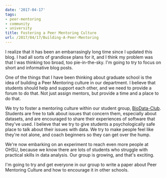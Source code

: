 ```yaml
---
date: '2017-04-17'
tags:
- peer-mentoring
- community
- university
title: Fostering a Peer Mentoring Culture
url: /2017/04/17/Building-A-Peer-Mentoring
---
```


I realize that it has been an embarrasingly long time since I updated this blog. I had all sorts of grandiose plans for it, and I think my problem was that I was thinking too broad, too pie-in-the-sky. I'm going to try to focus on short and informative blog posts.

One of the things that I have been thinking about graduate school is the idea of building a Peer Mentoring culture in our department. I believe that students should help and support each other, and we need to provide a forum to do that. Not just assign mentors, but provide a time and a place to do that.

We try to foster a mentoring culture within our student group, [BioData-Club](https://biodata-club.github.io). Students are free to talk about issues that concern them, especially about datasets, and are encouraged to share their experiences of software that they've used. I believe that we try to give students a psychologically safe place to talk about their issues with data. We try to make people feel like they're not alone, and coach beginners so they can get over the hump. 

We're now embarking on an experiment to reach even more people at OHSU, because we know there are lots of students who struggle with practical skills in data analysis. Our group is growing, and that's exciting. 

I'm going to try and get everyone in our group to write a paper about Peer Mentoring Culture and how to encourage it in other schools. 
